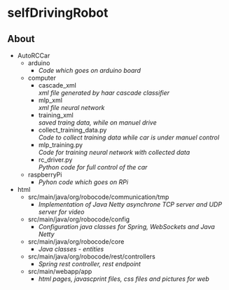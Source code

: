# selfDrivingRobot

## About

* AutoRCCar
	* arduino
		* _Code which goes on arduino board_
	* computer
		* cascade_xml <br />
			_xml file generated by haar cascade classifier_
		* mlp_xml <br />
			_xml file neural network_
		* training_xml <br />
			_saved traing data, while on manuel drive_
		* collect_training_data.py <br />
			_Code to collect training data while car is under manuel control_
		* mlp_training.py <br />
			_Code for training neural network with collected data_
		* rc_driver.py <br />
			_Python code for full control of the car_
	* raspberryPi
		* _Pyhon code which goes on RPi_
* html
	* src/main/java/org/robocode/communication/tmp
		* _Implementation of Java Netty asynchrone TCP server and UDP server for video_
	* src/main/java/org/robocode/config
		* _Configuration java classes for Spring, WebSockets and Java Netty_
	* src/main/java/org/robocode/core
		* _Java classes - entities_
	* src/main/java/org/robocode/rest/controllers
		* _Spring rest controller, rest endpoint_
	* src/main/webapp/app
		* _html pages, javascprint files, css files and pictures for web_
